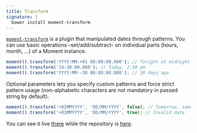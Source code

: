 ```yaml
---
title: Transform
signature: |
  bower install moment-transform
---
```


[`moment-transform`](http://a----.github.io/moment-transform/)  is a plugin that manipulated dates through patterns. You can use basic operations &ndash;set/add/subtract&ndash; on individual parts (hours, month, &hellip;) of a Moment instance.

```js
moment().transform('YYYY-MM-+01 00:00:00.000'); // Tonight at midnight
moment().transform('14:30:00.000'); // Today, 2:30 pm
moment().transform('YYYY-MM--30 00:00:00.000'); // 30 days ago
```

Optional parameters lets you specify custom patterns and force strict pattern usage (non-alphabetic characters are not mandatory in passed string by default).

```js
moment().transform('+01MMYYYY', 'DD/MM/YYYY', false); // Tomorrow, same time
moment().transform('+01MMYYYY', 'DD/MM/YYYY', true); // Invalid date
```

You can see it live [there](http://a----.github.io/moment-transform/)  while the repository is [here](https://github.com/A----/moment-transform).
